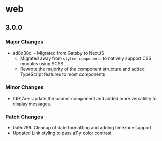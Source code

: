 # web

## 3.0.0

### Major Changes

-   ad8d38c: - Migrated from Gatsby to NextJS
    -   Migrated away from `styled-components` to natively support CSS modules using SCSS
    -   Rewrote the majority of the component structure and added TypeScript features to most components

### Minor Changes

-   fd917ae: Update the banner component and added more versatility to display messages.

### Patch Changes

-   0a9c796: Cleanup of date formatting and adding timezone support
-   Updated Link styling to pass a11y color contrast
